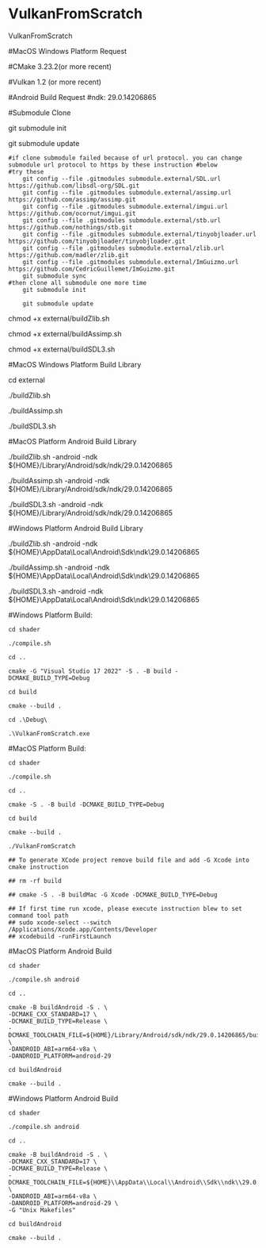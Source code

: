 # VulkanFromScratch
VulkanFromScratch

#MacOS Windows Platform Request

#CMake 3.23.2(or more recent)

#Vulkan 1.2 (or more recent)


#Android Build Request
#ndk: 29.0.14206865


#Submodule Clone

git submodule init

git submodule update

    #if clone submodule failed because of url protocol. you can change submodule url protocol to https by these instruction #below
    #try these
        git config --file .gitmodules submodule.external/SDL.url https://github.com/libsdl-org/SDL.git
        git config --file .gitmodules submodule.external/assimp.url https://github.com/assimp/assimp.git
        git config --file .gitmodules submodule.external/imgui.url https://github.com/ocornut/imgui.git
        git config --file .gitmodules submodule.external/stb.url https://github.com/nothings/stb.git
        git config --file .gitmodules submodule.external/tinyobjloader.url https://github.com/tinyobjloader/tinyobjloader.git
        git config --file .gitmodules submodule.external/zlib.url https://github.com/madler/zlib.git
        git config --file .gitmodules submodule.external/ImGuizmo.url https://github.com/CedricGuillemet/ImGuizmo.git
        git submodule sync
    #then clone all submodule one more time
        git submodule init

        git submodule update
    

chmod +x external/buildZlib.sh

chmod +x external/buildAssimp.sh 

chmod +x external/buildSDL3.sh 


#MacOS Windows Platform Build Library

cd external 

./buildZlib.sh

./buildAssimp.sh

./buildSDL3.sh


#MacOS Platform Android Build Library

./buildZlib.sh -android -ndk ${HOME}/Library/Android/sdk/ndk/29.0.14206865

./buildAssimp.sh -android -ndk ${HOME}/Library/Android/sdk/ndk/29.0.14206865

./buildSDL3.sh -android -ndk ${HOME}/Library/Android/sdk/ndk/29.0.14206865


#Windows Platform Android Build Library

./buildZlib.sh -android -ndk ${HOME}\\AppData\\Local\\Android\\Sdk\\ndk\\29.0.14206865

./buildAssimp.sh -android -ndk ${HOME}\\AppData\\Local\\Android\\Sdk\\ndk\\29.0.14206865

./buildSDL3.sh -android -ndk ${HOME}\\AppData\\Local\\Android\\Sdk\\ndk\\29.0.14206865


#Windows Platform Build:
    
    cd shader

    ./compile.sh

    cd ..
    
    cmake -G "Visual Studio 17 2022" -S . -B build -DCMAKE_BUILD_TYPE=Debug

    cd build

    cmake --build .

    cd .\Debug\

    .\VulkanFromScratch.exe


#MacOS Platform Build:
    
    cd shader

    ./compile.sh

    cd ..

    cmake -S . -B build -DCMAKE_BUILD_TYPE=Debug

    cd build

    cmake --build .

    ./VulkanFromScratch

    ## To generate XCode project remove build file and add -G Xcode into cmake instruction

    ## rm -rf build 

    ## cmake -S . -B buildMac -G Xcode -DCMAKE_BUILD_TYPE=Debug

    ## If first time run xcode, please execute instruction blew to set command tool path
    ## sudo xcode-select --switch /Applications/Xcode.app/Contents/Developer
    ## xcodebuild -runFirstLaunch

#MacOS Platform Android Build
    
    cd shader

    ./compile.sh android

    cd ..

    cmake -B buildAndroid -S . \
    -DCMAKE_CXX_STANDARD=17 \
    -DCMAKE_BUILD_TYPE=Release \
    -DCMAKE_TOOLCHAIN_FILE=${HOME}/Library/Android/sdk/ndk/29.0.14206865/build/cmake/android.toolchain.cmake \
    -DANDROID_ABI=arm64-v8a \
    -DANDROID_PLATFORM=android-29

    cd buildAndroid

    cmake --build .

#Windows Platform Android Build

    cd shader

    ./compile.sh android

    cd ..

    cmake -B buildAndroid -S . \
    -DCMAKE_CXX_STANDARD=17 \
    -DCMAKE_BUILD_TYPE=Release \
    -DCMAKE_TOOLCHAIN_FILE=${HOME}\\AppData\\Local\\Android\\Sdk\\ndk\\29.0.14206865\\build\\cmake\\android.toolchain.cmake \
    -DANDROID_ABI=arm64-v8a \
    -DANDROID_PLATFORM=android-29 \
    -G "Unix Makefiles"

    cd buildAndroid

    cmake --build .